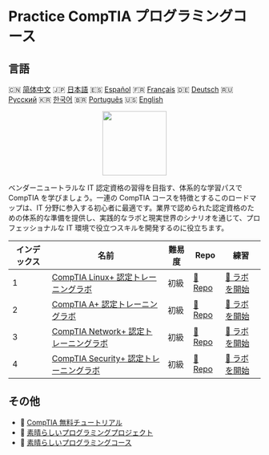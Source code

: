 # Practice CompTIA プログラミングコース

## 言語

🇨🇳 [简体中文](README_zh.md) 🇯🇵 [日本語](README_ja.md) 🇪🇸 [Español](README_es.md) 🇫🇷 [Français](README_fr.md) 🇩🇪 [Deutsch](README_de.md) 🇷🇺 [Русский](README_ru.md) 🇰🇷 [한국어](README_ko.md) 🇧🇷 [Português](README_pt.md) 🇺🇸 [English](README.md) 

<div align="center">
<img width="128px" src="https://file.labex.io/path/ZbzxjVKrvgFc.png">
</div>

ベンダーニュートラルな IT 認定資格の習得を目指す、体系的な学習パスで CompTIA を学びましょう。一連の CompTIA コースを特徴とするこのロードマップは、IT 分野に参入する初心者に最適です。業界で認められた認定資格のための体系的な準備を提供し、実践的なラボと現実世界のシナリオを通じて、プロフェッショナルな IT 環境で役立つスキルを開発するのに役立ちます。

|   インデックス | 名前                                                                                                      | 難易度   | Repo                                                                         | 練習                                                                             |
|----------------|-----------------------------------------------------------------------------------------------------------|----------|------------------------------------------------------------------------------|----------------------------------------------------------------------------------|
|              1 | [CompTIA Linux+ 認定トレーニングラボ](https://labex.io/ja/courses/comptia-linux-plus-training-labs)       | 初級     | [🔗 Repo](https://github.com/labex-labs/comptia-linux-plus-training-labs)    | [🚀 ラボを開始](https://labex.io/ja/courses/comptia-linux-plus-training-labs)    |
|              2 | [CompTIA A+ 認定トレーニングラボ](https://labex.io/ja/courses/comptia-a-plus-training-labs)               | 初級     | [🔗 Repo](https://github.com/labex-labs/comptia-a-plus-training-labs)        | [🚀 ラボを開始](https://labex.io/ja/courses/comptia-a-plus-training-labs)        |
|              3 | [CompTIA Network+ 認定トレーニングラボ](https://labex.io/ja/courses/comptia-network-plus-training-labs)   | 初級     | [🔗 Repo](https://github.com/labex-labs/comptia-network-plus-training-labs)  | [🚀 ラボを開始](https://labex.io/ja/courses/comptia-network-plus-training-labs)  |
|              4 | [CompTIA Security+ 認定トレーニングラボ](https://labex.io/ja/courses/comptia-security-plus-training-labs) | 初級     | [🔗 Repo](https://github.com/labex-labs/comptia-security-plus-training-labs) | [🚀 ラボを開始](https://labex.io/ja/courses/comptia-security-plus-training-labs) |

## その他

- 🔗 [CompTIA 無料チュートリアル](https://github.com/labex-labs/comptia-free-tutorials)
- 🔗 [素晴らしいプログラミングプロジェクト](https://github.com/labex-labs/awesome-programming-projects)
- 🔗 [素晴らしいプログラミングコース](https://github.com/labex-labs/awesome-programming-courses)

